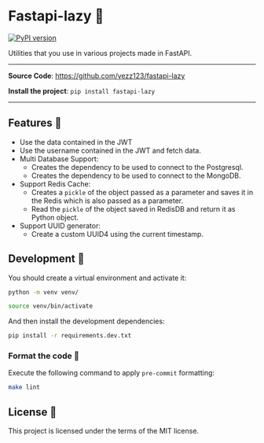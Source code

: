 # Fastapi-lazy 🦥

[![PyPI version](https://badge.fury.io/py/fastapi-lazy.svg)](https://badge.fury.io/py/fastapi-lazy)

Utilities that you use in various projects made in FastAPI.

---

**Source Code**: <https://github.com/yezz123/fastapi-lazy>

**Install the project**: `pip install fastapi-lazy`

---

## Features 🎉

- Use the data contained in the JWT
- Use the username contained in the JWT and fetch data.
- Multi Database Support:
  - Creates the dependency to be used to connect to the Postgresql.
  - Creates the dependency to be used to connect to the MongoDB.
- Support Redis Cache:
  - Creates a `pickle` of the object passed as a parameter and saves it in the Redis which is also passed as a parameter.
  - Read the `pickle` of the object saved in RedisDB and return it as Python object.
- Support UUID generator:
  - Create a custom UUID4 using the current timestamp.

## Development 🚧

You should create a virtual environment and activate it:

```bash
python -m venv venv/
```

```bash
source venv/bin/activate
```

And then install the development dependencies:

```bash
pip install -r requirements.dev.txt
```

### Format the code 💅

Execute the following command to apply `pre-commit` formatting:

```bash
make lint
```

## License 🍻

This project is licensed under the terms of the MIT license.
